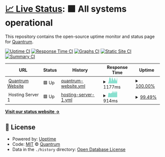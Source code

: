 # [📈 Live Status](https://status.quantrum.gr): <!--live status--> **🟩 All systems operational**

This repository contains the open-source uptime monitor and status page for [Quantrum](https://www.quantrum.gr).

[![Uptime CI](https://github.com/QuantrumDigital/uptime/workflows/Uptime%20CI/badge.svg)](https://github.com/QuantrumDigital/uptime/actions?query=workflow%3A%22Uptime+CI%22)
[![Response Time CI](https://github.com/QuantrumDigital/uptime/workflows/Response%20Time%20CI/badge.svg)](https://github.com/QuantrumDigital/uptime/actions?query=workflow%3A%22Response+Time+CI%22)
[![Graphs CI](https://github.com/QuantrumDigital/uptime/workflows/Graphs%20CI/badge.svg)](https://github.com/QuantrumDigital/uptime/actions?query=workflow%3A%22Graphs+CI%22)
[![Static Site CI](https://github.com/QuantrumDigital/uptime/workflows/Static%20Site%20CI/badge.svg)](https://github.com/QuantrumDigital/uptime/actions?query=workflow%3A%22Static+Site+CI%22)
[![Summary CI](https://github.com/QuantrumDigital/uptime/workflows/Summary%20CI/badge.svg)](https://github.com/QuantrumDigital/uptime/actions?query=workflow%3A%22Summary+CI%22)

<!--start: status pages-->
<!-- This summary is generated by Upptime (https://github.com/upptime/upptime) -->
<!-- Do not edit this manually, your changes will be overwritten -->
<!-- prettier-ignore -->
| URL | Status | History | Response Time | Uptime |
| --- | ------ | ------- | ------------- | ------ |
| <img alt="" src="https://icons.duckduckgo.com/ip3/quantrum.gr.ico" height="13"> [Quantrum Website](https://quantrum.gr) | 🟩 Up | [quantrum-website.yml](https://github.com/QuantrumDigital/uptime/commits/HEAD/history/quantrum-website.yml) | <details><summary><img alt="Response time graph" src="./graphs/quantrum-website/response-time-week.png" height="20"> 1177ms</summary><br><a href="https://status.quantrum.gr/history/quantrum-website"><img alt="Response time 2748" src="https://img.shields.io/endpoint?url=https%3A%2F%2Fraw.githubusercontent.com%2FQuantrumDigital%2Fuptime%2FHEAD%2Fapi%2Fquantrum-website%2Fresponse-time.json"></a><br><a href="https://status.quantrum.gr/history/quantrum-website"><img alt="24-hour response time 1729" src="https://img.shields.io/endpoint?url=https%3A%2F%2Fraw.githubusercontent.com%2FQuantrumDigital%2Fuptime%2FHEAD%2Fapi%2Fquantrum-website%2Fresponse-time-day.json"></a><br><a href="https://status.quantrum.gr/history/quantrum-website"><img alt="7-day response time 1177" src="https://img.shields.io/endpoint?url=https%3A%2F%2Fraw.githubusercontent.com%2FQuantrumDigital%2Fuptime%2FHEAD%2Fapi%2Fquantrum-website%2Fresponse-time-week.json"></a><br><a href="https://status.quantrum.gr/history/quantrum-website"><img alt="30-day response time 1378" src="https://img.shields.io/endpoint?url=https%3A%2F%2Fraw.githubusercontent.com%2FQuantrumDigital%2Fuptime%2FHEAD%2Fapi%2Fquantrum-website%2Fresponse-time-month.json"></a><br><a href="https://status.quantrum.gr/history/quantrum-website"><img alt="1-year response time 2748" src="https://img.shields.io/endpoint?url=https%3A%2F%2Fraw.githubusercontent.com%2FQuantrumDigital%2Fuptime%2FHEAD%2Fapi%2Fquantrum-website%2Fresponse-time-year.json"></a></details> | <details><summary><a href="https://status.quantrum.gr/history/quantrum-website">100.00%</a></summary><a href="https://status.quantrum.gr/history/quantrum-website"><img alt="All-time uptime 99.29%" src="https://img.shields.io/endpoint?url=https%3A%2F%2Fraw.githubusercontent.com%2FQuantrumDigital%2Fuptime%2FHEAD%2Fapi%2Fquantrum-website%2Fuptime.json"></a><br><a href="https://status.quantrum.gr/history/quantrum-website"><img alt="24-hour uptime 100.00%" src="https://img.shields.io/endpoint?url=https%3A%2F%2Fraw.githubusercontent.com%2FQuantrumDigital%2Fuptime%2FHEAD%2Fapi%2Fquantrum-website%2Fuptime-day.json"></a><br><a href="https://status.quantrum.gr/history/quantrum-website"><img alt="7-day uptime 100.00%" src="https://img.shields.io/endpoint?url=https%3A%2F%2Fraw.githubusercontent.com%2FQuantrumDigital%2Fuptime%2FHEAD%2Fapi%2Fquantrum-website%2Fuptime-week.json"></a><br><a href="https://status.quantrum.gr/history/quantrum-website"><img alt="30-day uptime 99.66%" src="https://img.shields.io/endpoint?url=https%3A%2F%2Fraw.githubusercontent.com%2FQuantrumDigital%2Fuptime%2FHEAD%2Fapi%2Fquantrum-website%2Fuptime-month.json"></a><br><a href="https://status.quantrum.gr/history/quantrum-website"><img alt="1-year uptime 99.29%" src="https://img.shields.io/endpoint?url=https%3A%2F%2Fraw.githubusercontent.com%2FQuantrumDigital%2Fuptime%2FHEAD%2Fapi%2Fquantrum-website%2Fuptime-year.json"></a></details>
| <img alt="" src="https://icons.duckduckgo.com/ip3/null.ico" height="13"> Hosting Server 1 | 🟩 Up | [hosting-server-1.yml](https://github.com/QuantrumDigital/uptime/commits/HEAD/history/hosting-server-1.yml) | <details><summary><img alt="Response time graph" src="./graphs/hosting-server-1/response-time-week.png" height="20"> 914ms</summary><br><a href="https://status.quantrum.gr/history/hosting-server-1"><img alt="Response time 898" src="https://img.shields.io/endpoint?url=https%3A%2F%2Fraw.githubusercontent.com%2FQuantrumDigital%2Fuptime%2FHEAD%2Fapi%2Fhosting-server-1%2Fresponse-time.json"></a><br><a href="https://status.quantrum.gr/history/hosting-server-1"><img alt="24-hour response time 1025" src="https://img.shields.io/endpoint?url=https%3A%2F%2Fraw.githubusercontent.com%2FQuantrumDigital%2Fuptime%2FHEAD%2Fapi%2Fhosting-server-1%2Fresponse-time-day.json"></a><br><a href="https://status.quantrum.gr/history/hosting-server-1"><img alt="7-day response time 914" src="https://img.shields.io/endpoint?url=https%3A%2F%2Fraw.githubusercontent.com%2FQuantrumDigital%2Fuptime%2FHEAD%2Fapi%2Fhosting-server-1%2Fresponse-time-week.json"></a><br><a href="https://status.quantrum.gr/history/hosting-server-1"><img alt="30-day response time 920" src="https://img.shields.io/endpoint?url=https%3A%2F%2Fraw.githubusercontent.com%2FQuantrumDigital%2Fuptime%2FHEAD%2Fapi%2Fhosting-server-1%2Fresponse-time-month.json"></a><br><a href="https://status.quantrum.gr/history/hosting-server-1"><img alt="1-year response time 898" src="https://img.shields.io/endpoint?url=https%3A%2F%2Fraw.githubusercontent.com%2FQuantrumDigital%2Fuptime%2FHEAD%2Fapi%2Fhosting-server-1%2Fresponse-time-year.json"></a></details> | <details><summary><a href="https://status.quantrum.gr/history/hosting-server-1">99.49%</a></summary><a href="https://status.quantrum.gr/history/hosting-server-1"><img alt="All-time uptime 99.96%" src="https://img.shields.io/endpoint?url=https%3A%2F%2Fraw.githubusercontent.com%2FQuantrumDigital%2Fuptime%2FHEAD%2Fapi%2Fhosting-server-1%2Fuptime.json"></a><br><a href="https://status.quantrum.gr/history/hosting-server-1"><img alt="24-hour uptime 99.32%" src="https://img.shields.io/endpoint?url=https%3A%2F%2Fraw.githubusercontent.com%2FQuantrumDigital%2Fuptime%2FHEAD%2Fapi%2Fhosting-server-1%2Fuptime-day.json"></a><br><a href="https://status.quantrum.gr/history/hosting-server-1"><img alt="7-day uptime 99.49%" src="https://img.shields.io/endpoint?url=https%3A%2F%2Fraw.githubusercontent.com%2FQuantrumDigital%2Fuptime%2FHEAD%2Fapi%2Fhosting-server-1%2Fuptime-week.json"></a><br><a href="https://status.quantrum.gr/history/hosting-server-1"><img alt="30-day uptime 99.54%" src="https://img.shields.io/endpoint?url=https%3A%2F%2Fraw.githubusercontent.com%2FQuantrumDigital%2Fuptime%2FHEAD%2Fapi%2Fhosting-server-1%2Fuptime-month.json"></a><br><a href="https://status.quantrum.gr/history/hosting-server-1"><img alt="1-year uptime 99.96%" src="https://img.shields.io/endpoint?url=https%3A%2F%2Fraw.githubusercontent.com%2FQuantrumDigital%2Fuptime%2FHEAD%2Fapi%2Fhosting-server-1%2Fuptime-year.json"></a></details>

<!--end: status pages-->

[**Visit our status website →**](https://status.quantrum.gr)

## 📄 License

- Powered by: [Upptime](https://github.com/upptime/upptime)
- Code: [MIT](./LICENSE) © [Quantrum](https://www.quantrum.gr)
- Data in the `./history` directory: [Open Database License](https://opendatacommons.org/licenses/odbl/1-0/)

